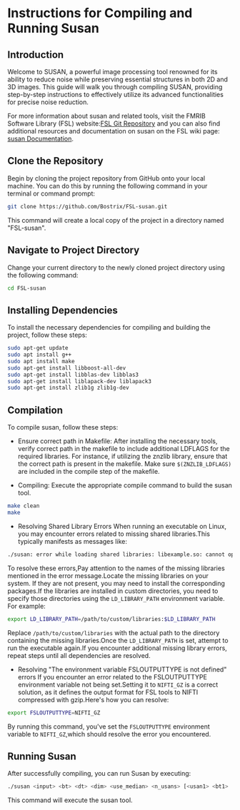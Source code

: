 # Instructions for Compiling and Running Susan
## Introduction
Welcome to SUSAN, a powerful image processing tool renowned for its ability to reduce noise while preserving essential structures in both 2D and 3D images. This guide will walk you through compiling SUSAN, providing step-by-step instructions to effectively utilize its advanced functionalities for precise noise reduction.

For more information about susan and related tools, visit the FMRIB Software Library (FSL) website:[FSL Git Repository](https://git.fmrib.ox.ac.uk/fsl) and you can also find additional resources and documentation on susan on the FSL wiki page: [susan Documentation](https://fsl.fmrib.ox.ac.uk/fsl/fslwiki/SUSAN).
## Clone the Repository

Begin by cloning the project repository from GitHub onto your local machine. You can do this by running the following command in your terminal or command prompt:

```bash
git clone https://github.com/Bostrix/FSL-susan.git
```
This command will create a local copy of the project in a directory named "FSL-susan".

## Navigate to Project Directory
Change your current directory to the newly cloned project directory using the following command:
```bash
cd FSL-susan
```
## Installing Dependencies
To install the necessary dependencies for compiling and building the project, follow these steps:
```bash
sudo apt-get update
sudo apt install g++
sudo apt install make
sudo apt-get install libboost-all-dev
sudo apt-get install libblas-dev libblas3
sudo apt-get install liblapack-dev liblapack3
sudo apt-get install zlib1g zlib1g-dev
```

## Compilation
To compile susan, follow these steps:

- Ensure correct path in Makefile:
After installing the necessary tools, verify correct path in the makefile to include additional LDFLAGS for the required libraries. For instance, if utilizing the znzlib library, ensure that the correct path is present in the makefile.
Make sure `$(ZNZLIB_LDFLAGS)` are included in the compile step of the makefile.

- Compiling: 
Execute the appropriate compile command to build the susan tool.
```bash
make clean
make
```
- Resolving Shared Library Errors
When running an executable on Linux, you may encounter errors related to missing shared libraries.This typically manifests as messages like:
```bash
./susan: error while loading shared libraries: libexample.so: cannot open shared object file:No such file or directory
```
To resolve these errors,Pay attention to the names of the missing libraries mentioned in the error message.Locate the missing libraries on your system. If they are not present, you may need to install the corresponding packages.If the libraries are installed in custom directories, you need to specify those directories using the `LD_LIBRARY_PATH` environment variable. For example:
```bash
export LD_LIBRARY_PATH=/path/to/custom/libraries:$LD_LIBRARY_PATH
```
Replace `/path/to/custom/libraries` with the actual path to the directory containing the missing libraries.Once the `LD_LIBRARY_PATH` is set, attempt to run the executable again.If you encounter additional missing library errors, repeat steps until all dependencies are resolved.

- Resolving "The environment variable FSLOUTPUTTYPE is not defined" errors
If you encounter an error related to the FSLOUTPUTTYPE environment variable not being set.Setting it to `NIFTI_GZ` is a correct solution, as it defines the output format for FSL tools to NIFTI compressed with gzip.Here's how you can resolve:
```bash
export FSLOUTPUTTYPE=NIFTI_GZ
```
By running this command, you've set the `FSLOUTPUTTYPE` environment variable to `NIFTI_GZ`,which should resolve the error you encountered.


## Running Susan

After successfully compiling, you can run Susan by executing:
```bash
./susan <input> <bt> <dt> <dim> <use_median> <n_usans> [<usan1> <bt1> [<usan2> <bt2>]] <output>
```
This command will execute the susan tool.
